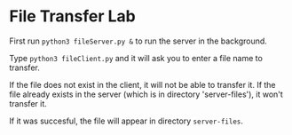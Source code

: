 # File Transfer Lab

First run `python3 fileServer.py &` to run the server in the background.

Type `python3 fileClient.py` and it will ask you to enter a file name to transfer.

If the file does not exist in the client, it will not be able to transfer it.
If the file already exists in the server (which is in directory 'server-files'), it won't transfer it.

If it was succesful, the file will appear in directory `server-files`.
